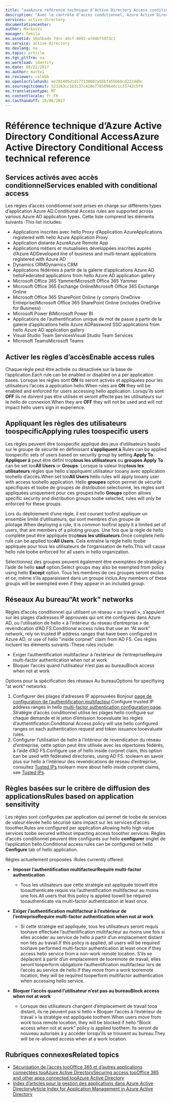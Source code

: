 ```yaml
---
title: "aaaAzure référence technique d’Active Directory Access conditionnel | Documents Microsoft"
description: "Avec le contrôle d’accès conditionnel, Azure Active Directory vérifie les conditions spécifiques hello que vous choisissez lors de l’authentification utilisateur de hello et avant d’autoriser l’accès toohello application. Lorsque ces conditions sont réunies, hello utilisateur authentifié et autorisé accès toohello application."
services: active-directory.
documentationcenter: 
author: MarkusVi
manager: femila
ms.assetid: 56a5bade-7dcc-4dcf-8092-a7d4bf5df3c1
ms.service: active-directory
ms.devlang: na
ms.topic: article
ms.tgt_pltfrm: na
ms.workload: identity
ms.date: 08/22/2017
ms.author: markvi
ms.reviewer: calebb
ms.openlocfilehash: ee201405d1d17f130607a95bf455b60cd222dd0c
ms.sourcegitcommit: 523283cc1b3c37c428e77850964dc1c33742c5f0
ms.translationtype: MT
ms.contentlocale: fr-FR
ms.lasthandoff: 10/06/2017
---
```

# <a name="azure-active-directory-conditional-access-technical-reference"></a><span data-ttu-id="1d5b6-104">Référence technique d’Azure Active Directory Conditional Access</span><span class="sxs-lookup"><span data-stu-id="1d5b6-104">Azure Active Directory Conditional Access technical reference</span></span>

## <a name="services-enabled-with-conditional-access"></a><span data-ttu-id="1d5b6-105">Services activés avec accès conditionnel</span><span class="sxs-lookup"><span data-stu-id="1d5b6-105">Services enabled with conditional access</span></span>

<span data-ttu-id="1d5b6-106">Les règles d’accès conditionnel sont prises en charge sur différents types d’application Azure AD.</span><span class="sxs-lookup"><span data-stu-id="1d5b6-106">Conditional Access rules are supported across various Azure AD application types.</span></span> <span data-ttu-id="1d5b6-107">Cette liste comprend les éléments suivants :</span><span class="sxs-lookup"><span data-stu-id="1d5b6-107">This list includes:</span></span>


* <span data-ttu-id="1d5b6-108">Applications inscrites avec hello Proxy d’Application Azure</span><span class="sxs-lookup"><span data-stu-id="1d5b6-108">Applications registered with hello Azure Application Proxy</span></span>
* <span data-ttu-id="1d5b6-109">Application distante Azure</span><span class="sxs-lookup"><span data-stu-id="1d5b6-109">Azure Remote App</span></span>
* <span data-ttu-id="1d5b6-110">Applications métiers et mutualisées développées inscrites auprès d’Azure AD</span><span class="sxs-lookup"><span data-stu-id="1d5b6-110">Developed line of business and multi-tenant applications registered with Azure AD</span></span>
* <span data-ttu-id="1d5b6-111">Dynamics CRM</span><span class="sxs-lookup"><span data-stu-id="1d5b6-111">Dynamics CRM</span></span>
* <span data-ttu-id="1d5b6-112">Applications fédérées à partir de la galerie d’applications Azure AD hello</span><span class="sxs-lookup"><span data-stu-id="1d5b6-112">Federated applications from hello Azure AD application gallery</span></span>
* <span data-ttu-id="1d5b6-113">Microsoft Office 365 Yammer</span><span class="sxs-lookup"><span data-stu-id="1d5b6-113">Microsoft Office 365 Yammer</span></span>
* <span data-ttu-id="1d5b6-114">Microsoft Office 365 Exchange Online</span><span class="sxs-lookup"><span data-stu-id="1d5b6-114">Microsoft Office 365 Exchange Online</span></span>
* <span data-ttu-id="1d5b6-115">Microsoft Office 365 SharePoint Online (y compris OneDrive Entreprise)</span><span class="sxs-lookup"><span data-stu-id="1d5b6-115">Microsoft Office 365 SharePoint Online (includes OneDrive for Business)</span></span>
* <span data-ttu-id="1d5b6-116">Microsoft Power BI</span><span class="sxs-lookup"><span data-stu-id="1d5b6-116">Microsoft Power BI</span></span> 
* <span data-ttu-id="1d5b6-117">Applications de l’authentification unique de mot de passe à partir de la galerie d’applications hello Azure AD</span><span class="sxs-lookup"><span data-stu-id="1d5b6-117">Password SSO applications from hello Azure AD application gallery</span></span>
* <span data-ttu-id="1d5b6-118">Visual Studio Team Services</span><span class="sxs-lookup"><span data-stu-id="1d5b6-118">Visual Studio Team Services</span></span>
* <span data-ttu-id="1d5b6-119">Microsoft Teams</span><span class="sxs-lookup"><span data-stu-id="1d5b6-119">Microsoft Teams</span></span>









## <a name="enable-access-rules"></a><span data-ttu-id="1d5b6-120">Activer les règles d’accès</span><span class="sxs-lookup"><span data-stu-id="1d5b6-120">Enable access rules</span></span>
<span data-ttu-id="1d5b6-121">Chaque règle peut être activée ou désactivée sur la base de l’application.</span><span class="sxs-lookup"><span data-stu-id="1d5b6-121">Each rule can be enabled or disabled on a per application bases.</span></span> <span data-ttu-id="1d5b6-122">Lorsque les règles sont **ON** ils seront activés et appliquées pour les utilisateurs l’accès à application hello.</span><span class="sxs-lookup"><span data-stu-id="1d5b6-122">When rules are **ON** they will be enabled and enforced for users accessing hello application.</span></span> <span data-ttu-id="1d5b6-123">Lorsqu’ils sont **OFF** ils ne doivent pas être utilisés et seront affecte pas les utilisateurs sur le hello de connexion.</span><span class="sxs-lookup"><span data-stu-id="1d5b6-123">When they are **OFF** they will not be used and will not impact hello users sign in experience.</span></span>

## <a name="applying-rules-toospecific-users"></a><span data-ttu-id="1d5b6-124">Appliquant les règles des utilisateurs toospecific</span><span class="sxs-lookup"><span data-stu-id="1d5b6-124">Applying rules toospecific users</span></span>
<span data-ttu-id="1d5b6-125">Les règles peuvent être toospecific appliqué des jeux d’utilisateurs basés sur le groupe de sécurité en définissant **s’appliquent à**.</span><span class="sxs-lookup"><span data-stu-id="1d5b6-125">Rules can be applied toospecific sets of users based on security group by setting **Apply To**.</span></span> <span data-ttu-id="1d5b6-126">**Appliquer à** peut être défini trop**tous les utilisateurs** ou **groupes**.</span><span class="sxs-lookup"><span data-stu-id="1d5b6-126">**Apply To** can be set too**All Users** or **Groups**.</span></span> <span data-ttu-id="1d5b6-127">Lorsque la valeur trop**tous les utilisateurs** règles que hello s’appliquent utilisateur tooany avec application toohello d’accès.</span><span class="sxs-lookup"><span data-stu-id="1d5b6-127">When set too**All Users** hello rules will apply tooany user with access toohello application.</span></span> <span data-ttu-id="1d5b6-128">Hello **groupes** option permet de sécurité spécifiques et toobe de groupes de distribution sélectionné, les règles sont appliquées uniquement pour ces groupes.</span><span class="sxs-lookup"><span data-stu-id="1d5b6-128">hello **Groups** option allows specific security and distribution groups toobe selected, rules will only be enforced for these groups.</span></span>

<span data-ttu-id="1d5b6-129">Lors du déploiement d’une règle, il est courant toofirst appliquer un ensemble limité d’utilisateurs, qui sont membres d’un groupe de pilotage.</span><span class="sxs-lookup"><span data-stu-id="1d5b6-129">When deploying a rule,  it is common toofirst apply it a limited set of users, that are members of a piloting groups.</span></span> <span data-ttu-id="1d5b6-130">Une fois que la règle de hello complète peut être appliquée trop**tous les utilisateurs**.</span><span class="sxs-lookup"><span data-stu-id="1d5b6-130">Once complete hello rule can be applied too**All Users**.</span></span> <span data-ttu-id="1d5b6-131">Cela entraîne la règle hello toobe appliquée pour tous les utilisateurs de l’organisation de hello.</span><span class="sxs-lookup"><span data-stu-id="1d5b6-131">This will cause hello rule toobe enforced for all users in hello organization.</span></span>

<span data-ttu-id="1d5b6-132">Sélectionnez des groupes peuvent également être exemptées de stratégie à l’aide de hello **sauf** option.</span><span class="sxs-lookup"><span data-stu-id="1d5b6-132">Select groups may also be exempted from policy using hello **Except** option.</span></span> <span data-ttu-id="1d5b6-133">Tous les membres de ces groupes seront exclus et ce, même s’ils apparaissent dans un groupe inclus.</span><span class="sxs-lookup"><span data-stu-id="1d5b6-133">Any members of these groups will be exempted even if they appear in an included group.</span></span>

## <a name="at-work-networks"></a><span data-ttu-id="1d5b6-134">Réseaux Au bureau</span><span class="sxs-lookup"><span data-stu-id="1d5b6-134">“At work” networks</span></span>
<span data-ttu-id="1d5b6-135">Règles d’accès conditionnel qui utilisent un réseau « au travail », s’appuient sur les plages d’adresses IP approuvés qui ont été configurés dans Azure AD, ou l’utilisation de hello « à l’intérieur du réseau d’entreprise » de revendication d’AD FS.</span><span class="sxs-lookup"><span data-stu-id="1d5b6-135">Conditional access rules that use an “At work” network, rely on trusted IP address ranges that have been configured in Azure AD, or use of hello "inside corpnet" claim from AD FS.</span></span> <span data-ttu-id="1d5b6-136">Ces règles incluent les éléments suivants :</span><span class="sxs-lookup"><span data-stu-id="1d5b6-136">These rules include:</span></span>

* <span data-ttu-id="1d5b6-137">Exiger l’authentification multifacteur à l’extérieur de l’entreprise</span><span class="sxs-lookup"><span data-stu-id="1d5b6-137">Require multi-factor authentication when not at work</span></span>
* <span data-ttu-id="1d5b6-138">Bloquer l’accès quand l’utilisateur n’est pas au bureau</span><span class="sxs-lookup"><span data-stu-id="1d5b6-138">Block access when not at work</span></span>

<span data-ttu-id="1d5b6-139">Options pour la spécification des réseaux Au bureau</span><span class="sxs-lookup"><span data-stu-id="1d5b6-139">Options for specifiying “at work” networks</span></span>

1. <span data-ttu-id="1d5b6-140">Configurer des plages d’adresses IP approuvées Bonjour [page de configuration de l’authentification multifacteur](../multi-factor-authentication/multi-factor-authentication-whats-next.md).</span><span class="sxs-lookup"><span data-stu-id="1d5b6-140">Configure trusted IP address ranges in hello [multi-factor authentication configuration page](../multi-factor-authentication/multi-factor-authentication-whats-next.md).</span></span> <span data-ttu-id="1d5b6-141">Stratégie d’accès conditionnel utilise les plages hello configuré sur chaque demande et le jeton d’émission tooevaluate les règles d’authentification.</span><span class="sxs-lookup"><span data-stu-id="1d5b6-141">Conditional Access policy will use hello configured ranges on each authentication request and token issuance tooevaluate rules.</span></span> 
2. <span data-ttu-id="1d5b6-142">Configurer l’utilisation de hello à l’intérieur de revendication du réseau d’entreprise, cette option peut être utilisée avec les répertoires fédérés, à l’aide d’AD FS.</span><span class="sxs-lookup"><span data-stu-id="1d5b6-142">Configure use of hello inside corpnet claim, this option can be used with federated directories, using AD FS.</span></span> <span data-ttu-id="1d5b6-143">toolearn en savoir plus sur hello à l’intérieur des revendications de réseau d’entreprise, consultez [Tusted IPs](../multi-factor-authentication/multi-factor-authentication-whats-next.md#trusted-ips).</span><span class="sxs-lookup"><span data-stu-id="1d5b6-143">toolearn more about hello inside corpnet claims, see [Tusted IPs](../multi-factor-authentication/multi-factor-authentication-whats-next.md#trusted-ips).</span></span>


## <a name="rules-based-on-application-sensitivity"></a><span data-ttu-id="1d5b6-144">Règles basées sur le critère de diffusion des applications</span><span class="sxs-lookup"><span data-stu-id="1d5b6-144">Rules based on application sensitivity</span></span>
<span data-ttu-id="1d5b6-145">Les règles sont configurées par application qui permet de toobe de services de valeur élevée hello sécurisé sans impact sur les services d’accès tooother.</span><span class="sxs-lookup"><span data-stu-id="1d5b6-145">Rules are configured per application allowing hello high value services toobe secured without impacting access tooother services.</span></span> <span data-ttu-id="1d5b6-146">Règles d’accès conditionnel peuvent être configurés sur hello **configurer** onglet de l’application hello.</span><span class="sxs-lookup"><span data-stu-id="1d5b6-146">Conditional access rules can be configured on hello  **Configure** tab of hello application.</span></span> 

<span data-ttu-id="1d5b6-147">Règles actuellement proposées :</span><span class="sxs-lookup"><span data-stu-id="1d5b6-147">Rules currently offered:</span></span>

* <span data-ttu-id="1d5b6-148">**Imposer l’authentification multifacteur**</span><span class="sxs-lookup"><span data-stu-id="1d5b6-148">**Require multi-factor authentication**</span></span>
  
  * <span data-ttu-id="1d5b6-149">Tous les utilisateurs que cette stratégie est appliquée toowill être tooauthenticate requis via l’authentification multifacteur au moins une fois.</span><span class="sxs-lookup"><span data-stu-id="1d5b6-149">All users that this policy is applied toowill be required tooauthenticate via multi-factor authentication at least once.</span></span>
* <span data-ttu-id="1d5b6-150">**Exiger l’authentification multifacteur à l’extérieur de l’entreprise**</span><span class="sxs-lookup"><span data-stu-id="1d5b6-150">**Require multi-factor authentication when not at work**</span></span>
  
  * <span data-ttu-id="1d5b6-151">Si cette stratégie est appliquée, tous les utilisateurs seront requis toohave effectuée l’authentification multifacteur au moins une fois si elles accéder au service de hello à partir d’un emplacement distant non liés au travail.</span><span class="sxs-lookup"><span data-stu-id="1d5b6-151">If this policy is applied, all users will be required toohave performed multi-factor authentication at least once if they access hello service from a non-work remote location.</span></span> <span data-ttu-id="1d5b6-152">S’ils se déplacent à partir d’un emplacement de tooremote de travail, elles seront tooperform obligatoire l’authentification multifacteur lors de l’accès au service de hello.</span><span class="sxs-lookup"><span data-stu-id="1d5b6-152">If they move from a work tooremote location, they will be required tooperform multifactor authentication when accessing hello service.</span></span>
* <span data-ttu-id="1d5b6-153">**Bloquer l’accès quand l’utilisateur n’est pas au bureau**</span><span class="sxs-lookup"><span data-stu-id="1d5b6-153">**Block access when not at work**</span></span> 
  
  * <span data-ttu-id="1d5b6-154">Lorsque des utilisateurs changent d’emplacement de travail tooa distant, ils ne peuvent pas si hello « Bloquer l’accès à l’extérieur de travail » la stratégie est appliquée toothem.</span><span class="sxs-lookup"><span data-stu-id="1d5b6-154">When users move from work tooa remote location, they will be blocked if hello "Block access when not at work" policy is applied toothem.</span></span>  <span data-ttu-id="1d5b6-155">Ils seront de nouveau autorisés à y accéder lorsqu’ils se trouvent au bureau.</span><span class="sxs-lookup"><span data-stu-id="1d5b6-155">They will be re-allowed access when at a work location.</span></span>

## <a name="related-topics"></a><span data-ttu-id="1d5b6-156">Rubriques connexes</span><span class="sxs-lookup"><span data-stu-id="1d5b6-156">Related topics</span></span>
* [<span data-ttu-id="1d5b6-157">Sécurisation de l’accès tooOffice 365 et d’autres applications connectées tooAzure Active Directory</span><span class="sxs-lookup"><span data-stu-id="1d5b6-157">Securing access tooOffice 365 and other apps connected tooAzure Active Directory</span></span>](active-directory-conditional-access.md)
* [<span data-ttu-id="1d5b6-158">Index d’articles pour la gestion des applications dans Azure Active Directory</span><span class="sxs-lookup"><span data-stu-id="1d5b6-158">Article Index for Application Management in Azure Active Directory</span></span>](active-directory-apps-index.md)

